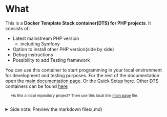 

# What
This is a **Docker Template Stack container(DTS) for PHP projects**. It consists of:
- Latest mainstream PHP version
  - including Symfony
- Option to install other PHP version(side by side)
- Debug instructions
- Possibility to add Testing framework


You can use this container to start programming in your local environment for development and testing purposes. For the rest of the documentation open the [main documentation page](https://nicojane.github.io/PHP-Development-Template-Stack/). Or the Quick Setup [here](https://nicojane.github.io/PHP-Development-Template-Stack/Howtos/quick-setup). Other DTS containers can be found [here](https://nicojane.github.io/Docker-Template-Stacks-Home/)

<sub> &nbsp;&nbsp;&nbsp;&nbsp; *Is this a local repository project? Then use this local link [main page](./index) file. <sub>
<br><br>


<details closed>  
  <summary class="clickable-summary">
  <span  class="summary-icon"></span> 
  Side note: Preview the markdown files(.md)
  </summary> 	<!-- On same line is failure, Don't indent the following Markdown lines!  -->

> <br>
> 
> ### Preview the markdown files(.md)
>
>To preview the Markdown (MD) files in this project, one of the best solutions is to open these files in Visual Studio Code (VSC) and install the plugin: **Markdown Preview GitHub Styling** (Tested with version 2.04). Other plugins, or plugins for other programs, may not always work correctly with the file links in the documentation. I use the file link syntax supported by GitHub (Jekyll), which is also compatible with the above-mentioned plugin.
>
> To display the Preview screen in VSC: 
>- Ensure that you are **not** working in ***Restricted mode***.
>- Click on the "file.md" tab and choose: "Open preview." 
>- Alternatively, you can click the 'Open Preview to the Side' button at the top right. 
>
><br>
<a href="https://github.com/mjbvz/vscode-github-markdown-preview-style" target="_blank">Click here for more information on the Markdown Preview GitHub Styling plugin</a>
</details>


